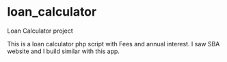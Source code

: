# loan_calculator
Loan Calculator project


This is a loan calculator php script with Fees and annual interest. I saw SBA website and I build similar with this app.